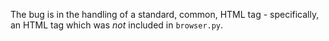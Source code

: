 The bug is in the handling of a standard, common, HTML tag - specifically, an HTML tag which was *not* included in `browser.py`.
